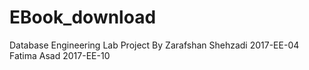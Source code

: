 # EBook_download
Database Engineering Lab Project
By
Zarafshan Shehzadi     2017-EE-04
Fatima Asad            2017-EE-10
